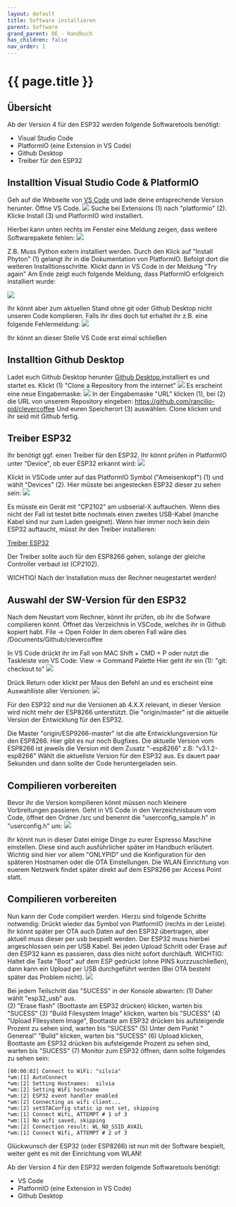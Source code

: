```yaml
---
layout: default
title: Software installieren
parent: Software
grand_parent: DE - Handbuch
has_children: false
nav_order: 1
---
```


#   {{ page.title }}
## Übersicht
Ab der Version 4 für den ESP32 werden folgende Softwaretools benötigt:
* Visual Studio Code
* PlatformIO (eine Extension in VS Code)
* Github Desktop
* Treiber für den ESP32


## Installtion Visual Studio Code & PlatformIO

Geh auf die Webseite von [VS Code](https://code.visualstudio.com/download) und lade deine entsprechende Version herunter.
Öffne VS Code.
![](../../img/softwareinstall/swinstall1.png)
Suche bei Extensions (1) nach "platformio" (2). Klicke Install (3) und PlatformIO wird installiert.

Hierbei kann unten rechts im Fenster eine Meldung zeigen, dass weitere Softwarepakete fehlen:
![](../../img/softwareinstall/swinstall2.png)

Z.B. Muss Python extern installiert werden. Durch den Klick auf "Install Phyton" (1) gelangt ihr in die Dokumentation
von PlatformIO. Befolgt dort die weiteren Installtionsschritte. Klickt dann in VS Code in der Meldung "Try again" 
Am Ende zeigt euch folgende Meldung, dass PlatformIO erfolgreich installiert wurde:

![](../../img/softwareinstall/swinstall3.png)

Ihr könnt aber zum aktuellen Stand ohne git oder Github Desktop nicht unseren Code komplieren. Falls ihr dies doch tut erhaltet ihr z.B. eine folgende Fehlermeldung:
![](../../img/softwareinstall/swinstall4.png)

Ihr könnt an dieser Stelle VS Code erst eimal schließen

## Installtion Github Desktop

Ladet euch Github Desktop herunter [Github Desktop](https://desktop.github.com),installiert es und startet es.
Klickt (1) "Clone a Repository from the internet"
![](../../img/softwareinstall/swinstall5.png)
Es erscheint eine neue Eingabemaske:
![](../../img/softwareinstall/swinstall6.png)
In der Eingabemaske "URL" klicken (1), bei (2) die URL von unserem Repository eingeben:
https://github.com/rancilio-pid/clevercoffee
Und euren Speicherort (3) auswählen. Clone klicken und ihr seid mit Github fertig. 

## Treiber ESP32 
Ihr benötigt ggf. einen Treiber für den ESP32. Ihr könnt prüfen in PlatformIO unter "Device", ob euer ESP32 erkannt wird:
![](../../img/softwareinstall/swinstall7.png)

Klickt in VSCode unter auf das PlatformIO Symbol ("Ameisenkopf") (1) und wählt "Devices" (2). Hier müsste bei angestecken ESP32 dieser zu sehen sein:
![](../../img/softwareinstall/swinstall8.png)

Es müsste ein Gerät mit "CP2102" am usbserial-X auftauchen. Wenn dies nicht der Fall ist testet bitte nochmals einen zweites USB-Kabel (manche Kabel sind nur zum Laden geeignet).
Wenn hier immer noch kein dein ESP32 auftaucht, müsst ihr den Treiber installieren:

[Treiber ESP32](https://www.silabs.com/developers/usb-to-uart-bridge-vcp-drivers)

Der Treiber sollte auch für den ESP8266 gehen, solange der gleiche Controller verbaut ist (CP2102).

WICHTIG! Nach der Installation muss der Rechner neugestartet werden!

## Auswahl der SW-Version für den ESP32
Nach dem Neustart vom Rechner, könnt ihr prüfen, ob ihr die Sofware compilieren könnt.
Öffnet das Verzeichnis in VSCode, welches ihr in Github kopiert habt. File -> Open Folder 
In dem oberen Fall wäre dies /Documents/Github/clevercoffee

In VS Code drückt ihr im Fall von MAC Shift + CMD + P oder nutzt die Taskleiste von VS Code: View -> Command Palette
Hier geht ihr ein (1): "git: checkout to" 
![](../../img/softwareinstall/swinstall9.png) 

Drück Return oder klickt per Maus den Befehl an und es erscheint eine Auswahlliste aller Versionen:
![](../../img/softwareinstall/swinstall10.png) 

Für den ESP32 sind nur die Versionen ab 4.X.X relevant, in dieser Version wird nicht mehr der ESP8266 unterstützt. 
Die "origin/master" ist die aktuelle Version der Entwicklung für den ESP32. 

Die Master "origin/ESP9266-master" ist die alte Entwicklungsversion für den ESP8266. Hier gibt es nur noch Bugfixes. Die aktuelle Version vom ESP8266 ist jeweils die Version mit dem Zusatz "-esp8266" z.B: "v3.1.2-esp8266"
Wählt die aktuellste Version für den ESP32 aus. Es dauert paar Sekunden und dann sollte der Code heruntergeladen sein.

##  Compilieren vorbereiten
Bevor ihr die Version kompilieren könnt müssen noch kleinere Vorbreitungen passieren. 
Geht in VS Code in den Verzeichnisbaum vom Code, öffnet den Ordner /src und benennt die "userconfig_sample.h" in "userconfig.h" um:
![](../../img/softwareinstall/swinstall12.png) 

Ihr könnt nun in dieser Datei einige Dinge zu eurer Espresso Maschine einstellen. Diese sind auch ausführlicher später im Handbuch erläutert. Wichtig sind hier vor allem "ONLYPID" und die Konfiguration für den späteren Hostnamen oder die OTA Einstellungen. Die WLAN Einrichtung von euerem Netzwerk findet später direkt auf dem ESP8266 per Access Point statt.
##  Compilieren vorbereiten
Nun kann der Code compiliert werden. Hierzu sind folgende Schritte notwendig:
Drückt wieder das Symbol von PlatformIO (rechts in der Leiste). Ihr könnt später per OTA auch Daten auf den ESP32 übertragen, aber aktuell muss dieser per usb bespielt werden. Der ESP32 muss hierbei angeschlossen sein per USB Kabel.
Bei jeden Upload Schritt oder Erase auf den ESP32 kann es passieren, dass dies nicht sofort durchläuft.
WICHTIG: Haltet die Taste "Boot" auf dem ESP gedrückt (ohne PINS kurzzuschließen), dann kann ein Upload per USB durchgeführt werden (Bei OTA besteht später das Problem nicht).
![](../../img/softwareinstall/swinstall13.png) 

Bei jedem Teilschritt das "SUCESS" in der Konsole abwarten:
(1) Daher wählt "esp32_usb" aus.  
(2) "Erase flash" (Boottaste am ESP32 drücken) klicken, warten bis "SUCESS"
(3) "Build Filesystem Image" klicken, warten bis "SUCESS"
(4) "Upload FIlesystem Image", Boottaste am ESP32 drücken bis aufsteigende Prozent zu sehen sind, warten bis "SUCESS"
(5) Unter dem Punkt " Genereal" "Build" klicken, warten bis "SUCESS"
(6) Upload klicken, Boottaste am ESP32 drücken bis aufsteigende Prozent zu sehen sind, warten bis "SUCESS"
(7) Monitor zum ESP32 öffnen, dann sollte folgendes zu sehen sein:

```
[00:00:02] Connect to WiFi: "silvia" 
*wm:[1] AutoConnect 
*wm:[2] Setting Hostnames:  silvia
*wm:[2] Setting WiFi hostname 
*wm:[2] ESP32 event handler enabled 
*wm:[2] Connecting as wifi client... 
*wm:[2] setSTAConfig static ip not set, skipping 
*wm:[1] Connect Wifi, ATTEMPT # 1 of 3
*wm:[1] No wifi saved, skipping 
*wm:[2] Connection result: WL_NO_SSID_AVAIL
*wm:[1] Connect Wifi, ATTEMPT # 2 of 3
```
Glückwunsch der ESP32 (oder ESP8266) ist nun mit der Software bespielt, weiter geht es mit der Einrichtung vom WLAN!



Ab der Version 4 für den ESP32 werden folgende Softwaretools benötigt:
* VS Code
* PlatformIO (eine Extension in VS Code)
* Github Desktop

